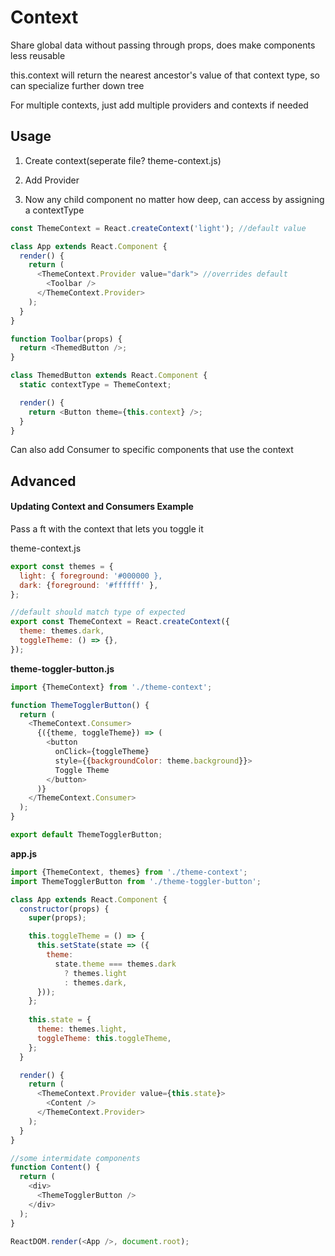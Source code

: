 # Context

Share global data without passing through props, does make components less reusable

this.context will return the nearest ancestor's value of that context type, so can specialize further down tree

For multiple contexts, just add multiple providers and contexts if needed

## Usage

1) Create context(seperate file? theme-context.js)

2) Add Provider

3) Now any child component no matter how deep, can access by assigning a contextType

```js
const ThemeContext = React.createContext('light'); //default value

class App extends React.Component {
  render() {
    return (
      <ThemeContext.Provider value="dark"> //overrides default
        <Toolbar />
      </ThemeContext.Provider>
    );
  }
}

function Toolbar(props) {
  return <ThemedButton />;
}

class ThemedButton extends React.Component {
  static contextType = ThemeContext;

  render() {
    return <Button theme={this.context} />;
  }
}
```

Can also add Consumer to specific components that use the context

## Advanced

#### Updating Context and Consumers Example

Pass a ft with the context that lets you toggle it 

theme-context.js

```js
export const themes = {
  light: { foreground: '#000000 },
  dark: {foreground: '#ffffff' },
};

//default should match type of expected
export const ThemeContext = React.createContext({
  theme: themes.dark,
  toggleTheme: () => {},
});
```

**theme-toggler-button.js**

```js
import {ThemeContext} from './theme-context';

function ThemeTogglerButton() {
  return (
    <ThemeContext.Consumer>
      {({theme, toggleTheme}) => (
        <button
          onClick={toggleTheme}
          style={{backgroundColor: theme.background}}>
          Toggle Theme
        </button>
      )}
    </ThemeContext.Consumer>
  );
}

export default ThemeTogglerButton;
```

**app.js**

```js
import {ThemeContext, themes} from './theme-context';
import ThemeTogglerButton from './theme-toggler-button';

class App extends React.Component {
  constructor(props) {
    super(props);

    this.toggleTheme = () => {
      this.setState(state => ({
        theme:
          state.theme === themes.dark
            ? themes.light
            : themes.dark,
      }));
    };
    
    this.state = {
      theme: themes.light,
      toggleTheme: this.toggleTheme,
    };
  }

  render() {
    return (
      <ThemeContext.Provider value={this.state}>
        <Content />
      </ThemeContext.Provider>
    );
  }
}

//some intermidate components
function Content() {
  return (
    <div>
      <ThemeTogglerButton />
    </div>
  );
}

ReactDOM.render(<App />, document.root);
```



### 